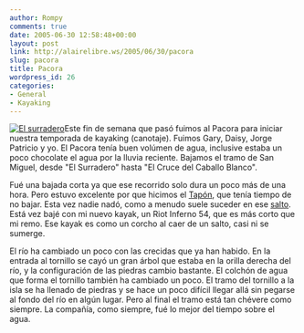 ```yaml
---
author: Rompy
comments: true
date: 2005-06-30 12:58:48+00:00
layout: post
link: http://alairelibre.ws/2005/06/30/pacora
slug: pacora
title: Pacora
wordpress_id: 26
categories:
- General
- Kayaking
---
```


[![El surradero](http://alairelibre.net/Pacora/th_Pac-g009.jpg)](http://alairelibre.net/Pacora/Pac-g009.jpg.html)Este fin de semana que pasó fuimos al Pacora para iniciar nuestra temporada de kayaking (canotaje). Fuimos Gary, Daisy, Jorge Patricio y yo. El Pacora tenía buen volúmen de agua, inclusive estaba un poco chocolate el agua por la lluvia reciente. Bajamos el tramo de San Miguel, desde "El Surradero" hasta "El Cruce del Caballo Blanco".

Fué una bajada corta ya que ese recorrido solo dura un poco más de una hora. Pero estuvo excelente por que hicimos el [Tapón](http://alairelibre.net/Pacora/Pac-001.jpg.html), que tenía tiempo de no bajar. Esta vez nadie nadó, como a menudo suele suceder en ese [salto](http://alairelibre.net/Pacora/Pac-g012.jpg.html). Está vez bajé con mi nuevo kayak, un Riot Inferno 54, que es más corto que mi remo. Ese kayak es como un corcho al caer de un salto, casi ni se sumerge.

El río ha cambiado un poco con las crecidas que ya han habido. En la entrada al tornillo se cayó un gran árbol que estaba en la orilla derecha del río, y la configuración de las piedras cambio bastante. El colchón de agua que forma el tornillo también ha cambiado un poco. El tramo del tornillo a la isla se ha llenado de piedras y se hace un poco difícil llegar allá sin pegarse al fondo del río en algún lugar. Pero al final el tramo está tan chévere como siempre. La compañía, como siempre, fué lo mejor del tiempo sobre el agua.
